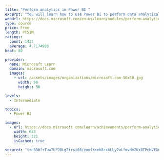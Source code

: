 ```yaml
---
title: "Perform analytics in Power BI "
excerpt: "You will learn how to use Power BI to perform data analytical functions, how to identify outliers in your data, how to group data together, and how to bin data for analysis. You will also learn how to perform time series analysis. Finally, you will work with advanced analytic features of Power BI, such as Quick Insights, AI Insights, and the Analyze feature."
webUrl: https://docs.microsoft.com/en-us/learn/modules/perform-analytics-power-bi/
type: course
price: Free
length: PT51M
ratings:
  count: 1423
  average: 4.7174983
heat: 80

provider:
  name: Microsoft Learn
  domain: microsoft.com
  images:
    - url: /assets/images/organizations/microsoft.com-50x50.jpg
      width: 50
      height: 50

levels:
  - Intermediate

topics:
  - Power BI

images:
  - url: https://docs.microsoft.com/learn/achievements/perform-analytics-power-bi-social.png
    width: 643
    height: 321
    isCached: true

secured: "t+nB3Hf+Tuw7UPJ0LgZirsi06/eoofX+eb8cx6LLy2aLfmvHmZKx8TPcHVFGmkG1JLPc5n/PaYyG9e0whdoIKkdlR+m8wAzij2FkeXBZZR0pYXdpIUgfodz2nq+x47PON8Y4ssjGFMVFvI5fc485iV9rZM5VL+g8aMrJ/jiJ+PBJ6rtIC3YrSSC62bUpV60S0SfmWXQrJh2JWIe/NPVgAya+CvUUg/M3KwUcPJHth4Wvc7CNfTT+ap5F9BYvo5K0zIqfjpaqOCwBMRJVNZ6SveS97Xt+y/KT311pFuSWu782WeU3rJq0JxJqpFmsjNFzUaq7Sohpl3chwZmOwXmZBccBRF9DLQrrOTGtjYsmcQNfCPsMOh0hnXXNabhGXvzR3YYo2Z+FKkAm8PrLR16R3t0UqN4MCtZnky3MqRTMg1Q=;E5kYuMcRglsjG9u4Hbe7Aw=="
---
```


